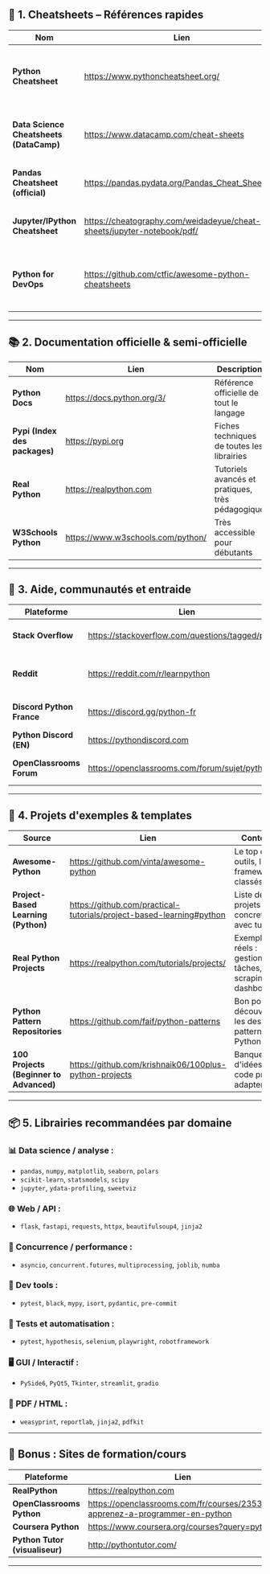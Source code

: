 ## 🧠 1. Cheatsheets – Références rapides

| Nom | Lien | Description |
|-----|------|-------------|
| **Python Cheatsheet** | https://www.pythoncheatsheet.org/ | Très complet, syntaxe, classes, exceptions, stdlib |
| **Data Science Cheatsheets (DataCamp)** | https://www.datacamp.com/cheat-sheets | Pandas, NumPy, scikit-learn, matplotlib, etc. |
| **Pandas Cheatsheet (official)** | https://pandas.pydata.org/Pandas_Cheat_Sheet.pdf | Tout sur les DataFrames, groupby, merge |
| **Jupyter/IPython Cheatsheet** | https://cheatography.com/weidadeyue/cheat-sheets/jupyter-notebook/pdf/ | Raccourcis utiles et fonctions magiques |
| **Python for DevOps** | https://github.com/ctfic/awesome-python-cheatsheets | Cheatsheets classées par domaines (web, ML, devops...) |

---

## 📚 2. Documentation officielle & semi-officielle

| Nom | Lien | Description |
|-----|------|-------------|
| **Python Docs** | https://docs.python.org/3/ | Référence officielle de tout le langage |
| **Pypi (Index des packages)** | https://pypi.org | Fiches techniques de toutes les librairies |
| **Real Python** | https://realpython.com | Tutoriels avancés et pratiques, très pédagogique |
| **W3Schools Python** | https://www.w3schools.com/python/ | Très accessible pour débutants |

---

## 🤝 3. Aide, communautés et entraide

| Plateforme | Lien | Pour quoi faire |
|------------|------|-----------------|
| **Stack Overflow** | https://stackoverflow.com/questions/tagged/python | Recherche d’erreurs, snippets |
| **Reddit** | https://reddit.com/r/learnpython | Questions fréquentes, entraide débutant |
| **Discord Python France** | https://discord.gg/python-fr | Communauté francophone active |
| **Python Discord (EN)** | https://pythondiscord.com | Entraide, projets communautaires |
| **OpenClassrooms Forum** | https://openclassrooms.com/forum/sujet/python | Francophone, bons échanges débutants |

---

## 🧪 4. Projets d'exemples & templates

| Source | Lien | Contenu |
|--------|------|---------|
| **Awesome-Python** | https://github.com/vinta/awesome-python | Le top des outils, libs, frameworks, classés |
| **Project-Based Learning (Python)** | https://github.com/practical-tutorials/project-based-learning#python | Liste de projets concrets avec tuto |
| **Real Python Projects** | https://realpython.com/tutorials/projects/ | Exemples réels : gestion de tâches, scraping, dashboard |
| **Python Pattern Repositories** | https://github.com/faif/python-patterns | Bon pour découvrir les design patterns en Python |
| **100 Projects (Beginner to Advanced)** | https://github.com/krishnaik06/100plus-python-projects | Banque d'idées et code prêt à adapter |

---

## 📦 5. Librairies recommandées par domaine

### 📊 Data science / analyse :
- `pandas`, `numpy`, `matplotlib`, `seaborn`, `polars`
- `scikit-learn`, `statsmodels`, `scipy`
- `jupyter`, `ydata-profiling`, `sweetviz`

### 🌐 Web / API :
- `flask`, `fastapi`, `requests`, `httpx`, `beautifulsoup4`, `jinja2`

### 🧵 Concurrence / performance :
- `asyncio`, `concurrent.futures`, `multiprocessing`, `joblib`, `numba`

### 🧰 Dev tools :
- `pytest`, `black`, `mypy`, `isort`, `pydantic`, `pre-commit`

### 🧪 Tests et automatisation :
- `pytest`, `hypothesis`, `selenium`, `playwright`, `robotframework`

### 🖥 GUI / Interactif :
- `PySide6`, `PyQt5`, `Tkinter`, `streamlit`, `gradio`

### 📑 PDF / HTML :
- `weasyprint`, `reportlab`, `jinja2`, `pdfkit`

---

## 🧾 Bonus : Sites de formation/cours

| Plateforme | Lien |
|------------|------|
| **RealPython** | https://realpython.com |
| **OpenClassrooms Python** | https://openclassrooms.com/fr/courses/235344-apprenez-a-programmer-en-python |
| **Coursera Python** | https://www.coursera.org/courses?query=python |
| **Python Tutor (visualiseur)** | http://pythontutor.com/ |

---
